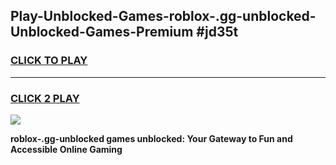 
## Play-Unblocked-Games-roblox-.gg-unblocked-Unblocked-Games-Premium #jd35t
<h3>
<a href="https://premium.freeplayer.one?title=roblox-.gg-unblocked&ref=12M">CLICK TO PLAY</a></h3>
<hr>

<h3>
<a href="https://premium.freeplayer.one?title=roblox-.gg-unblocked&ref=12M">CLICK 2 PLAY</a>
  
</h3>

<a href="https://premium.freeplayer.one?title=roblox-.gg-unblocked&ref=12M"><img src="https://clearcache.store/games.png"></a>


**roblox-.gg-unblocked games unblocked: Your Gateway to Fun and Accessible Online Gaming**

